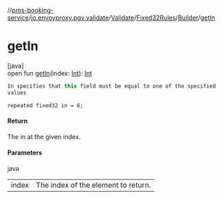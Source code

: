 //[pms-booking-service](../../../../../index.md)/[io.envoyproxy.pgv.validate](../../../index.md)/[Validate](../../index.md)/[Fixed32Rules](../index.md)/[Builder](index.md)/[getIn](get-in.md)

# getIn

[java]\
open fun [getIn](get-in.md)(index: [Int](https://kotlinlang.org/api/core/kotlin-stdlib/kotlin/-int/index.html)): [Int](https://kotlinlang.org/api/core/kotlin-stdlib/kotlin/-int/index.html)

```kotlin
In specifies that this field must be equal to one of the specified
values

```
`repeated fixed32 in = 6;`

#### Return

The in at the given index.

#### Parameters

java

| | |
|---|---|
| index | The index of the element to return. |